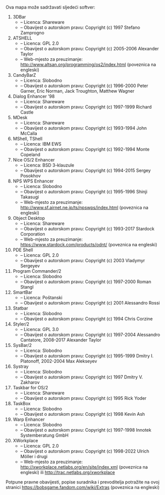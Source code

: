 ﻿Ova mapa može sadržavati sljedeći softver:

1. 3DBar
   - – Licenca: Shareware
   - – Obavijest o autorskom pravu: Copyright (c) 1997 Stefano Zamprogno
2. ATSHELL
   - – Licenca: GPL 2.0
   - – Obavijest o autorskom pravu: Copyright (c) 2005-2006 Alexander Taylor
   - – Web-mjesto za preuzimanje: http://www.altsan.org/programming/os2/index.html (poveznica na engleski)
3. CandyBarZ
   - – Licenca: Slobodno
   - – Obavijest o autorskom pravu: Copyright (c) 1996-2000 Peter Garner, Eric Norman, Jack Troughton, Matthew Wagner
4. Dialog Enhancer '98
   - – Licenca: Shareware
   - – Obavijest o autorskom pravu: Copyright (c) 1997-1999 Richard Castle
5. MDesk
   - – Licenca: Shareware
   - – Obavijest o autorskom pravu: Copyright (c) 1993-1994 John McCalla
6. MShell, TShell
   - – Licenca: IBM EWS
   - – Obavijest o autorskom pravu: Copyright (c) 1992-1994 Monte Copeland
7. Nice OS/2 Enhancer
   - – Licenca: BSD 3-klauzule
   - – Obavijest o autorskom pravu: Copyright (c) 1994-2015 Sergey Posokhov
8. NPS WPS Enhancer
   - – Licenca: Slobodno
   - – Obavijest o autorskom pravu: Copyright (c) 1995-1996 Shinji Takasugi
   - – Web-mjesto za preuzimanje: http://www.sf.airnet.ne.jp/ts/npswps/index.html (poveznica na engleski)
9. Object Desktop
   - – Licenca: Shareware
   - – Obavijest o autorskom pravu: Copyright (c) 1993-2017 Stardock Corporation
   - – Web-mjesto za preuzimanje: https://www.stardock.com/products/odnt/ (poveznica na engleski)
10. PDE Shell
    - – Licenca: GPL 2.0
    - – Obavijest o autorskom pravu: Copyright (c) 2003 Vladymyr Sergeyev
11. Program Commander/2
    - – Licenca: Slobodno
    - – Obavijest o autorskom pravu: Copyright (c) 1997-2000 Roman Stangl
12. SmartBar
    - – Licenca: Poštanski
    - – Obavijest o autorskom pravu: Copyright (c) 2001 Alessandro Rossi
13. Statbar
    - – Licenca: Slobodno
    - – Obavijest o autorskom pravu: Copyright (c) 1994 Chris Corzine
14. Styler/2
    - – Licenca: GPL 3.0
    - – Obavijest o autorskom pravu: Copyright (c) 1997-2004 Alessandro Cantatore, 2008-2017 Alexander Taylor
15. SysBar/2
    - – Licenca: Slobodno
    - – Obavijest o autorskom pravu: Copyright (c) 1995-1999 Dmitry I. Platonoff, 2002-2004 Max Alekseyev
16. Systray
    - – Licenca: Slobodno
    - – Obavijest o autorskom pravu: Copyright (c) 1997 Dmitry V. Zakharov
17. Taskbar for OS/2
    - – Licenca: Shareware
    - – Obavijest o autorskom pravu: Copyright (c) 1995 Rick Yoder
18. TaskBox
    - – Licenca: Slobodno
    - – Obavijest o autorskom pravu: Copyright (c) 1998 Kevin Ash
19. Warp Enhancer
    - – Licenca: Slobodno
    - – Obavijest o autorskom pravu: Copyright (c) 1997-1998 Innotek Systemberatung GmbH
20. XWorkplace
    - – Licenca: GPL 2.0
    - – Obavijest o autorskom pravu: Copyright (c) 1998-2022 Ulrich Möller i drugi
    - – Web-mjesto za preuzimanje: http://xworkplace.netlabs.org/en/site/index.xml (poveznica na engleski) ili http://trac.netlabs.org/xworkplace

Potpune pravne obavijesti, popise suradnika i prevoditelja potražite na ovoj stranici https://bobsgame.fandom.com/wiki/Extras (poveznica na engleski)
